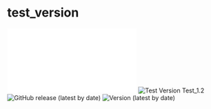 # test_version
![Version](README-shield.md)
![Test Version](https://img.shields.io/badge/Test-v6.5.25-blue)
Test_1.2
![GitHub release (latest by date)](https://img.shields.io/github/v/release/PaulaaSTIC/test_version)
![Version (latest by date)](https://img.shields.io/github/v/release/PaulaaSTIC/test_version?label=version)
